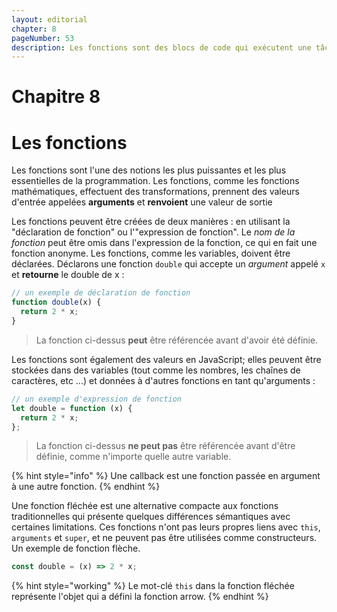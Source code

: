 ```yaml
---
layout: editorial
chapter: 8
pageNumber: 53
description: Les fonctions sont des blocs de code qui exécutent une tâche spécifique ou un ensemble de tâches. Ce sont des unités de code réutilisables qui peuvent être appelées et exécutées à tout moment dans un programme.
---
```


# Chapitre 8

# Les fonctions

Les fonctions sont l'une des notions les plus puissantes et les plus essentielles de la programmation. Les fonctions, comme les fonctions mathématiques, effectuent des transformations, prennent des valeurs d'entrée appelées **arguments** et **renvoient** une valeur de sortie &#x20;

Les fonctions peuvent être créées de deux manières : en utilisant la "déclaration de fonction" ou l'"expression de fonction". Le _nom de la fonction_ peut être omis dans l'expression de la fonction, ce qui en fait une fonction anonyme. Les fonctions, comme les variables, doivent être déclarées. Déclarons une fonction `double` qui accepte un _argument_ appelé `x` et **retourne** le double de x :

```javascript
// un exemple de déclaration de fonction
function double(x) {
  return 2 * x;
}
```

> La fonction ci-dessus **peut** être référencée avant d'avoir été définie.

Les fonctions sont également des valeurs en JavaScript; elles peuvent être stockées dans des variables (tout comme les nombres, les chaînes de caractères, etc ...) et données à d'autres fonctions en tant qu'arguments :

```javascript
// un exemple d'expression de fonction
let double = function (x) {
  return 2 * x;
};
```

> La fonction ci-dessus **ne peut pas** être référencée avant d'être définie, comme n'importe quelle autre variable.

{% hint style="info" %}
&#x20;Une callback est une fonction passée en argument à une autre fonction.
{% endhint %}

Une fonction fléchée est une alternative compacte aux fonctions traditionnelles qui présente quelques différences sémantiques avec certaines limitations. Ces fonctions n'ont pas leurs propres liens avec `this`, `arguments` et `super`, et ne peuvent pas être utilisées comme constructeurs. Un exemple de fonction flèche.

```javascript
const double = (x) => 2 * x;
```

{% hint style="working" %}
Le mot-clé `this` dans la fonction fléchée représente l'objet qui a défini la fonction arrow.&#x20;
{% endhint %}
